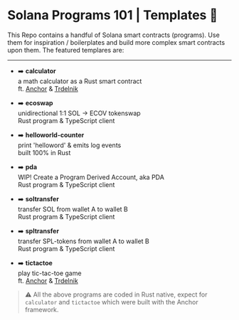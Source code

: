 # Solana Programs 101 | Templates :hatched_chick:
This Repo contains a handful of Solana smart contracts (programs). Use them for inspiration / boilerplates and build more complex smart contracts upon them. The featured templares are:

---

 - :arrow_right: **calculator** <br/>
   a math calculator as a Rust smart contract <br/>
   ft. [Anchor](https://www.anchor-lang.com/) & [Trdelnik](https://github.com/Ackee-Blockchain/trdelnik)

 - :arrow_right: **ecoswap** <br/>
   unidirectional 1:1 SOL &rarr; ECOV tokenswap <br/>
   Rust program & TypeScript client

 - :arrow_right: **helloworld-counter** <br/>
   print 'helloword' & emits log events <br/>
   built 100% in Rust

-  :arrow_right: **pda** <br/>
   WIP! Create a Program Derived Account, aka PDA <br/>
   Rust program & TypeScript client

-  :arrow_right: **soltransfer** <br/>
   transfer SOL from wallet A to wallet B <br/>
   Rust program & TypeScript client

-  :arrow_right: **spltransfer** <br/>
   transfer SPL-tokens from wallet A to wallet B <br/>
   Rust program & TypeScript client

 - :arrow_right: **tictactoe** <br/>
   play tic-tac-toe game <br/>
   ft. [Anchor](https://www.anchor-lang.com/) & [Trdelnik](https://github.com/Ackee-Blockchain/trdelnik)


> :warning: All the above programs are coded in Rust native, expect for `calculator` and `tictactoe` which were built with the Anchor framework.